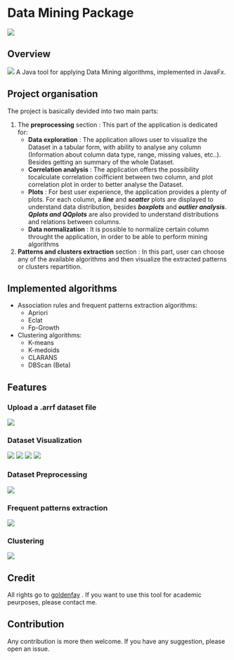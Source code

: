 # Data Mining Package 
<!-- ![introduction](assets/images/intro.gif) -->
<img  src="./assets/images/intro.gif" />

## Overview

<!-- ![overview info](assets/images/main_window.PNG?raw=true) -->
<img  src="./assets/images/main_window.PNG?raw=true" />
A Java tool for applying Data Mining algorithms, implemented in JavaFx.


## Project organisation

The project is basically devided into two main parts:
 1. The **preprocessing** section :  This part of the application is dedicated for:
 	- **Data exploration** : The application allows user to visualize the Dataset in a tabular form, with ability to analyse any column (Information about column data type, range, missing values, etc..). Besides getting an summary of the whole Dataset.
 	- **Correlation analysis** : The application offers the possibility tocalculate correlation coifficient between two column, and plot correlation plot in order to better analyse the Dataset.
 	- **Plots** : For best user experience, the application provides a plenty of plots. For each column, a ***line*** and ***scatter*** plots are displayed to understand data distribution, besides ***boxplots*** and ***outlier analysis***. ***Qplots and QQplots*** are also provided to understand distributions and relations between columns.
 	- **Data normalization** : It is possible to normalize certain column throught the application,  in order to be able to perform mining algorithms 
 2. **Patterns and clusters extraction** section :  In this part, user can choose any of the available algorithms and then visualize the extracted patterns or clusters repartition.


## Implemented algorithms
- Association rules and frequent patterns  extraction algorithms: 
	- Apriori
	- Eclat
	- Fp-Growth
- Clustering algorithms:
	- K-means
	- K-medoids
	- CLARANS
	- DBScan (Beta)
	

## Features

 ### Upload a .arrf dataset file


 <!-- ![upload info](assets/images/choose_dataset.PNG?raw=true) -->
 
<img  src="./assets/images/choose_dataset.PNG?raw=true" />

 ### Dataset Visualization


 <!-- ![visualization1 info](assets/images/visualization_1.PNG?raw=true) -->
 <!-- ![visualization2 info](assets/images/visualization_2.PNG?raw=true) -->
 <!-- ![visualization3 info](assets/images/visualization_3.PNG?raw=true) -->
 <!-- ![visualization4 info](assets/images/visualization_4.PNG?raw=true) -->

<img  src="./assets/images/visualization_1.PNG?raw=true" />
<img  src="./assets/images/visualization_2.PNG?raw=true" />
<img  src="./assets/images/visualization_3.PNG?raw=true" />
<img  src="./assets/images/visualization_4.PNG?raw=true" />


 ### Dataset Preprocessing


 <!-- ![preprocess info](assets/images/preprocessing.PNG?raw=true) -->
<img  src="./assets/images/preprocessing.PNG?raw=true" />

 ### Frequent patterns extraction


 <!-- ![image](assets/images/apriori.PNG?raw=true) -->
<img  src="./assets/images/apriori.PNG?raw=true" />

 
 ### Clustering


 <!-- ![image](assets/images/clustering.PNG?raw=true) -->
<img  src="./assets/images/clustering.PNG?raw=true" />

## Credit

All rights go to [goldenfay](https://github.com/goldenfay) . If you want to use this tool for academic peurposes, please contact me.

## Contribution

Any contribution is more then welcome. If you have any suggestion, please open an issue.